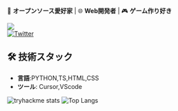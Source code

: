 🚀 **オープンソース愛好家** | 🌐 **Web開発者** | 🎮 **ゲーム作り好き**

![](https://komarev.com/ghpvc/?username=waiorecchi&color=blue)  
[![Twitter](https://img.shields.io/badge/Twitter-1DA1F2?style=flat&logo=twitter&logoColor=white)](https://x.com/oreennginia)

## 🛠 技術スタック
- **言語**:PYTHON,TS,HTML,CSS
- **ツール**: Cursor,VScode

![tryhackme stats](https://raw.githubusercontent.com/waiorecchi/waiorecchi/main/assets/thm_propic.png)
![Top Langs](https://github-readme-stats.vercel.app/api/top-langs/?username=waiorecchi&layout=compact)
